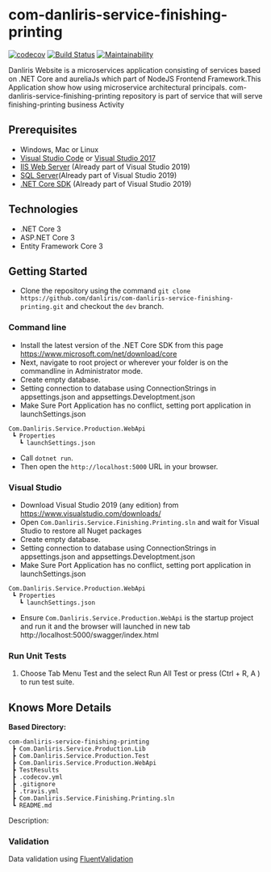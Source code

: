 # com-danliris-service-finishing-printing

[![codecov](https://codecov.io/gh/danliris/com-danliris-service-finishing-printing/branch/dev/graph/badge.svg)](https://codecov.io/gh/danliris/com-danliris-service-finishing-printing) [![Build Status](https://travis-ci.com/danliris/com-danliris-service-finishing-printing.svg?branch=dev)](https://travis-ci.com/danliris/com-danliris-service-finishing-printing) [![Maintainability](https://api.codeclimate.com/v1/badges/dd8f946180b0971daf85/maintainability)](https://codeclimate.com/github/danliris/com-danliris-service-finishing-printing/maintainability)

Danliris Website is a microservices application consisting of services based on .NET Core and aureliaJs which part of  NodeJS Frontend Framework.This Application show how  using microservice architectural principals.
com-danliris-service-finishing-printing repository is part of service that will serve  finishing-printing business Activity

## Prerequisites
* Windows, Mac or Linux
* [Visual Studio Code](https://code.visualstudio.com/) or [Visual Studio 2017](https://visualstudio.microsoft.com/vs/whatsnew/)
* [IIS Web Server](https://www.iis.net/) (Already part of Visual Studio 2019)
* [SQL Server](https://www.microsoft.com/en-us/sql-server/sql-server-downloads)(Already part of Visual Studio 2019)
* [.NET Core SDK](https://www.microsoft.com/net/download/core#/current) (Already part of Visual Studio 2019)

## Technologies
* .NET Core 3
* ASP.NET Core 3
* Entity Framework Core 3


## Getting Started

- Clone the repository using the command `git clone https://github.com/danliris/com-danliris-service-finishing-printing.git` and checkout the `dev` branch.

### Command line

- Install the latest version of the .NET Core SDK from this page <https://www.microsoft.com/net/download/core>
- Next, navigate to root project or wherever your folder is on the commandline in Administrator mode.
- Create empty database.
- Setting connection to database using ConnectionStrings in appsettings.json and appsettings.Developtment.json
- Make Sure Port Application has no conflict, setting port application in launchSettings.json
```
Com.Danliris.Service.Production.WebApi 
 ┗ Properties
   ┗ launchSettings.json
```
- Call `dotnet run`.
- Then open the `http://localhost:5000` URL in your browser.

### Visual Studio

- Download Visual Studio 2019 (any edition) from https://www.visualstudio.com/downloads/
- Open `Com.Danliris.Service.Finishing.Printing.sln` and wait for Visual Studio to restore all Nuget packages
- Create empty database.
- Setting connection to database using ConnectionStrings in appsettings.json and appsettings.Developtment.json
- Make Sure Port Application has no conflict, setting port application in launchSettings.json
```
Com.Danliris.Service.Production.WebApi 
 ┗ Properties
   ┗ launchSettings.json
```
- Ensure `Com.Danliris.Service.Production.WebApi` is the startup project and run it and the browser will launched in new tab http://localhost:5000/swagger/index.html


### Run Unit Tests
1. Choose Tab Menu Test and the select Run All Test or press (Ctrl + R, A ) to run test suite.


 ## Knows More Details

**Based Directory:**

```
com-danliris-service-finishing-printing
 ┣ Com.Danliris.Service.Production.Lib
 ┣ Com.Danliris.Service.Production.Test
 ┣ Com.Danliris.Service.Production.WebApi
 ┣ TestResults
 ┣ .codecov.yml
 ┣ .gitignore
 ┣ .travis.yml
 ┣ Com.Danliris.Service.Finishing.Printing.sln
 ┗ README.md
 ```
Description:


 ### Validation
Data validation using [FluentValidation](https://github.com/JeremySkinner/FluentValidation)